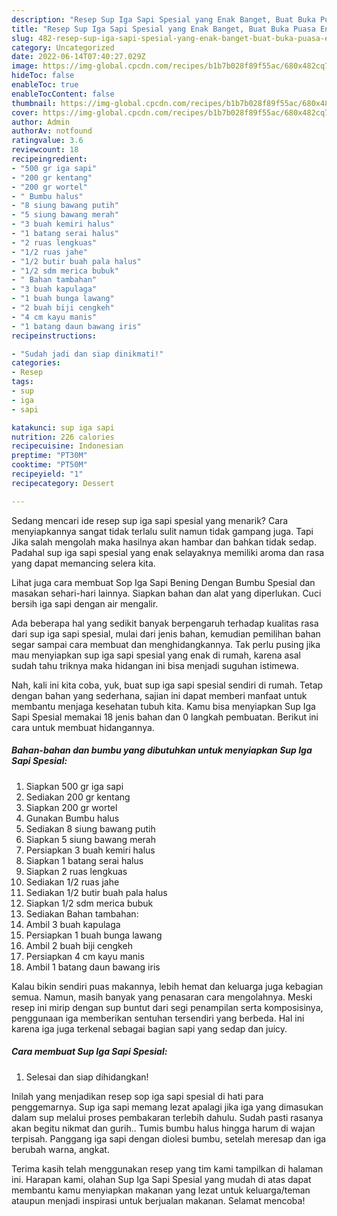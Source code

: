 ```yaml
---
description: "Resep Sup Iga Sapi Spesial yang Enak Banget, Buat Buka Puasa Enak Banget"
title: "Resep Sup Iga Sapi Spesial yang Enak Banget, Buat Buka Puasa Enak Banget"
slug: 482-resep-sup-iga-sapi-spesial-yang-enak-banget-buat-buka-puasa-enak-banget
category: Uncategorized
date: 2022-06-14T07:40:27.029Z
image: https://img-global.cpcdn.com/recipes/b1b7b028f89f55ac/680x482cq70/sup-iga-sapi-spesial-foto-resep-utama.jpg
hideToc: false
enableToc: true
enableTocContent: false
thumbnail: https://img-global.cpcdn.com/recipes/b1b7b028f89f55ac/680x482cq70/sup-iga-sapi-spesial-foto-resep-utama.jpg
cover: https://img-global.cpcdn.com/recipes/b1b7b028f89f55ac/680x482cq70/sup-iga-sapi-spesial-foto-resep-utama.jpg
author: Admin
authorAv: notfound
ratingvalue: 3.6
reviewcount: 18
recipeingredient:
- "500 gr iga sapi"
- "200 gr kentang"
- "200 gr wortel"
- " Bumbu halus"
- "8 siung bawang putih"
- "5 siung bawang merah"
- "3 buah kemiri halus"
- "1 batang serai halus"
- "2 ruas lengkuas"
- "1/2 ruas jahe"
- "1/2 butir buah pala halus"
- "1/2 sdm merica bubuk"
- " Bahan tambahan"
- "3 buah kapulaga"
- "1 buah bunga lawang"
- "2 buah biji cengkeh"
- "4 cm kayu manis"
- "1 batang daun bawang iris"
recipeinstructions:

- "Sudah jadi dan siap dinikmati!"
categories:
- Resep
tags:
- sup
- iga
- sapi

katakunci: sup iga sapi 
nutrition: 226 calories
recipecuisine: Indonesian
preptime: "PT30M"
cooktime: "PT50M"
recipeyield: "1"
recipecategory: Dessert

---
```



Sedang mencari ide resep sup iga sapi spesial yang menarik? Cara menyiapkannya sangat tidak terlalu sulit namun tidak gampang juga. Tapi Jika salah mengolah maka hasilnya akan hambar dan bahkan tidak sedap. Padahal sup iga sapi spesial yang enak selayaknya memiliki aroma dan rasa yang dapat memancing selera kita.


Lihat juga cara membuat Sop Iga Sapi Bening Dengan Bumbu Spesial dan masakan sehari-hari lainnya. Siapkan bahan dan alat yang diperlukan. Cuci bersih iga sapi dengan air mengalir.

Ada beberapa hal yang sedikit banyak berpengaruh terhadap kualitas rasa dari sup iga sapi spesial, mulai dari jenis bahan, kemudian pemilihan bahan segar sampai cara membuat dan menghidangkannya. Tak perlu pusing jika mau menyiapkan sup iga sapi spesial yang enak di rumah, karena asal sudah tahu triknya maka hidangan ini bisa menjadi suguhan istimewa.


Nah, kali ini kita coba, yuk, buat sup iga sapi spesial sendiri di rumah. Tetap dengan bahan yang sederhana, sajian ini dapat memberi manfaat untuk membantu menjaga kesehatan tubuh kita. Kamu bisa menyiapkan Sup Iga Sapi Spesial memakai 18 jenis bahan dan 0 langkah pembuatan. Berikut ini cara untuk membuat hidangannya.

<!--inarticleads1-->

##### Bahan-bahan dan bumbu yang dibutuhkan untuk menyiapkan Sup Iga Sapi Spesial:

1. Siapkan 500 gr iga sapi
1. Sediakan 200 gr kentang
1. Siapkan 200 gr wortel
1. Gunakan  Bumbu halus
1. Sediakan 8 siung bawang putih
1. Siapkan 5 siung bawang merah
1. Persiapkan 3 buah kemiri halus
1. Siapkan 1 batang serai halus
1. Siapkan 2 ruas lengkuas
1. Sediakan 1/2 ruas jahe
1. Sediakan 1/2 butir buah pala halus
1. Siapkan 1/2 sdm merica bubuk
1. Sediakan  Bahan tambahan:
1. Ambil 3 buah kapulaga
1. Persiapkan 1 buah bunga lawang
1. Ambil 2 buah biji cengkeh
1. Persiapkan 4 cm kayu manis
1. Ambil 1 batang daun bawang iris


Kalau bikin sendiri puas makannya, lebih hemat dan keluarga juga kebagian semua. Namun, masih banyak yang penasaran cara mengolahnya. Meski resep ini mirip dengan sup buntut dari segi penampilan serta komposisinya, penggunaan iga memberikan sentuhan tersendiri yang berbeda. Hal ini karena iga juga terkenal sebagai bagian sapi yang sedap dan juicy. 

<!--inarticleads2-->

##### Cara membuat Sup Iga Sapi Spesial:


1. Selesai dan siap dihidangkan!

Inilah yang menjadikan resep sop iga sapi spesial di hati para penggemarnya. Sup iga sapi memang lezat apalagi jika iga yang dimasukan dalam sup melalui proses pembakaran terlebih dahulu. Sudah pasti rasanya akan begitu nikmat dan gurih.. Tumis bumbu halus hingga harum di wajan terpisah. Panggang iga sapi dengan diolesi bumbu, setelah meresap dan iga berubah warna, angkat. 

Terima kasih telah menggunakan resep yang tim kami tampilkan di halaman ini. Harapan kami, olahan Sup Iga Sapi Spesial yang mudah di atas dapat membantu kamu menyiapkan makanan yang lezat untuk keluarga/teman ataupun menjadi inspirasi untuk berjualan makanan. Selamat mencoba!
